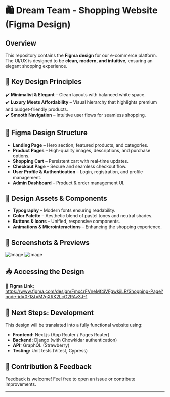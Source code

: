 # 🛍️ Dream Team - Shopping Website (Figma Design)

## Overview  
This repository contains the **Figma design** for our e-commerce platform. The UI/UX is designed to be **clean, modern, and intuitive**, ensuring an elegant shopping experience.  

## 📌 Key Design Principles  
✔️ **Minimalist & Elegant** – Clean layouts with balanced white space.  
✔️ **Luxury Meets Affordability** – Visual hierarchy that highlights premium and budget-friendly products.  
✔️ **Smooth Navigation** – Intuitive user flows for seamless shopping.  

## 📂 Figma Design Structure  
- **Landing Page** – Hero section, featured products, and categories.  
- **Product Pages** – High-quality images, descriptions, and purchase options.  
- **Shopping Cart** – Persistent cart with real-time updates.  
- **Checkout Page** – Secure and seamless checkout flow.  
- **User Profile & Authentication** – Login, registration, and profile management.  
- **Admin Dashboard** – Product & order management UI.  

## 🎨 Design Assets & Components  
- **Typography** – Modern fonts ensuring readability.  
- **Color Palette** – Aesthetic blend of pastel tones and neutral shades.  
- **Buttons & Icons** – Unified, responsive components.  
- **Animations & Microinteractions** – Enhancing the shopping experience.  

## 📸 Screenshots & Previews  
![Image](https://github.com/user-attachments/assets/436ad05a-470b-47c6-885b-481771f03a0f)
![Image](https://github.com/user-attachments/assets/a83fe59a-583d-47df-9b29-b913b64f1c73)

## 📥 Accessing the Design  
🔗 **Figma Link:** https://www.figma.com/design/Fmx4rFVneMf4iVFgwkjiLR/Shopping-Page?node-id=0-1&t=M7gXRK2LcG2RAv3J-1

## 🚀 Next Steps: Development  
This design will be translated into a fully functional website using:  
- **Frontend:** Next.js (App Router / Pages Router)  
- **Backend:** Django (with Chowkidar authentication)  
- **API:** GraphQL (Strawberry)  
- **Testing:** Unit tests (Vitest, Cypress)  

## 📢 Contribution & Feedback  
Feedback is welcome! Feel free to open an issue or contribute improvements.  

---
